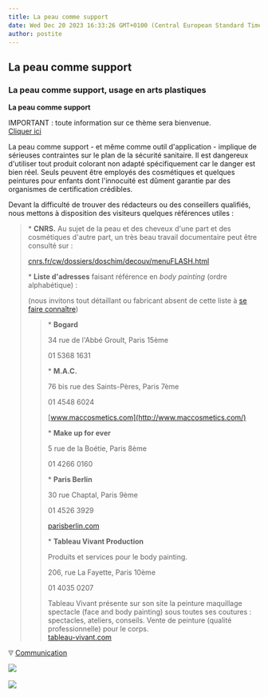 ```yaml
---
title: La peau comme support
date: Wed Dec 20 2023 16:33:26 GMT+0100 (Central European Standard Time)
author: postite
---
```


## La peau comme support
### La peau comme support, usage en arts plastiques
 **La peau comme support**  

IMPORTANT : toute information sur ce thème sera bienvenue.  
[Cliquer ici](ecrire.html)

La peau comme support - et même comme outil d'application - implique de sérieuses contraintes sur le plan de la sécurité sanitaire. Il est dangereux d'utiliser tout produit colorant non adapté spécifiquement car le danger est bien réel. Seuls peuvent être employés des cosmétiques et quelques peintures pour enfants dont l'innocuité est dûment garantie par des organismes de certification crédibles.

Devant la difficulté de trouver des rédacteurs ou des conseillers qualifiés, nous mettons à disposition des visiteurs quelques références utiles :

> \* **CNRS.** Au sujet de la peau et des cheveux d'une part et des cosmétiques d'autre part, un très beau travail documentaire peut être consulté sur :
> 
> [cnrs.fr/cw/dossiers/doschim/decouv/menuFLASH.html](http://www.cnrs.fr/cw/dossiers/doschim/decouv/menuFLASH.html)
> 
> \* **Liste d'adresses** faisant référence en _body painting_ (ordre alphabétique) :
> 
> (nous invitons tout détaillant ou fabricant absent de cette liste à [se faire connaître](ecrire.html))
> 
> > \* **Bogard**
> > 
> > 34 rue de l'Abbé Groult, Paris 15ème
> > 
> > 01 5368 1631
> > 
> > \* **M.A.C.**
> > 
> > 76 bis rue des Saints-Pères, Paris 7ème
> > 
> > 01 4548 6024
> > 
> > [www.maccosmetics.com](http://www.maccosmetics.com/)
> > 
> > \* **Make up for ever**
> > 
> > 5 rue de la Boétie, Paris 8ème
> > 
> > 01 4266 0160
> > 
> > \* **Paris Berlin**
> > 
> > 30 rue Chaptal, Paris 9ème
> > 
> > 01 4526 3929
> > 
> > [parisberlin.com](http://www.parisberlin.com/)
> > 
> > \* **Tableau Vivant Production**
> > 
> > Produits et services pour le body painting. 
> > 
> > 206, rue La Fayette, Paris 10ème
> > 
> > 01 4035 0207
> > 
> > Tableau Vivant présente sur son site la peinture maquillage spectacle (face and body painting) sous toutes ses coutures : spectacles, ateliers, conseils. Vente de peinture (qualité professionnelle) pour le corps.  
> > [tableau-vivant.com](http://www.tableau-vivant.com/)



![](images/flechebas.gif) [Communication](http://www.artrealite.com/annonceurs.htm) 

[![](https://cbonvin.fr/sites/regie.artrealite.com/visuels/campagne1.png)](index-2.html#20131014)

![](https://cbonvin.fr/sites/regie.artrealite.com/visuels/campagne2.png)